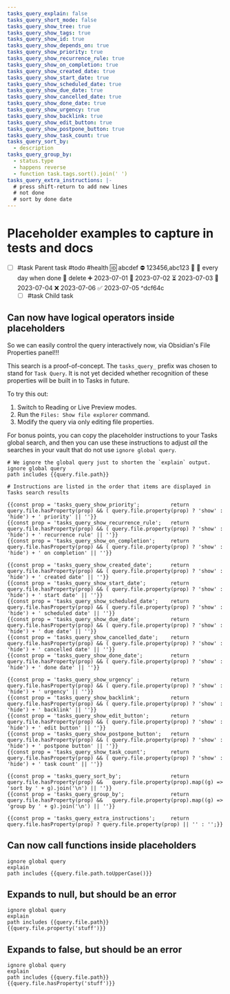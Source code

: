```yaml
---
tasks_query_explain: false
tasks_query_short_mode: false
tasks_query_show_tree: true
tasks_query_show_tags: true
tasks_query_show_id: true
tasks_query_show_depends_on: true
tasks_query_show_priority: true
tasks_query_show_recurrence_rule: true
tasks_query_show_on_completion: true
tasks_query_show_created_date: true
tasks_query_show_start_date: true
tasks_query_show_scheduled_date: true
tasks_query_show_due_date: true
tasks_query_show_cancelled_date: true
tasks_query_show_done_date: true
tasks_query_show_urgency: true
tasks_query_show_backlink: true
tasks_query_show_edit_button: true
tasks_query_show_postpone_button: true
tasks_query_show_task_count: true
tasks_query_sort_by:
  - description
tasks_query_group_by:
  - status.type
  - happens reverse
  - function task.tags.sort().join(' ')
tasks_query_extra_instructions: |-
  # press shift-return to add new lines
  # not done
  # sort by done date
---
```

# Placeholder examples to capture in tests and docs

- [ ] #task Parent task #todo #health 🆔 abcdef ⛔ 123456,abc123 🔼 🔁 every day when done 🏁 delete ➕ 2023-07-01 🛫 2023-07-02 ⏳ 2023-07-03 📅 2023-07-04 ❌ 2023-07-06 ✅ 2023-07-05 ^dcf64c
  - [ ] #task Child task

## Can now have logical operators inside placeholders

So we can easily control the query interactively now, via Obsidian's File Properties panel!!!

This search is a proof-of-concept. The `tasks_query_` prefix was chosen to stand for `Task Query`. It is not yet decided whether recognition of these properties will be built in to Tasks in future.

To try this out:

1. Switch to Reading or Live Preview modes.
2. Run the `Files: Show file explorer` command.
3. Modify the query via only editing file properties.

For bonus points, you can copy the placeholder instructions to your Tasks global search, and then you can use these instructions to adjust *all* the searches in your vault that do not use `ignore global query`.

```tasks
# We ignore the global query just to shorten the `explain` output.
ignore global query
path includes {{query.file.path}}

# Instructions are listed in the order that items are displayed in Tasks search results

{{const prop = 'tasks_query_show_priority';          return query.file.hasProperty(prop) && ( query.file.property(prop) ? 'show' : 'hide') + ' priority' || ''}}
{{const prop = 'tasks_query_show_recurrence_rule';   return query.file.hasProperty(prop) && ( query.file.property(prop) ? 'show' : 'hide') + ' recurrence rule' || ''}}
{{const prop = 'tasks_query_show_on_completion';     return query.file.hasProperty(prop) && ( query.file.property(prop) ? 'show' : 'hide') + ' on completion' || ''}}

{{const prop = 'tasks_query_show_created_date';      return query.file.hasProperty(prop) && ( query.file.property(prop) ? 'show' : 'hide') + ' created date' || ''}}
{{const prop = 'tasks_query_show_start_date';        return query.file.hasProperty(prop) && ( query.file.property(prop) ? 'show' : 'hide') + ' start date' || ''}}
{{const prop = 'tasks_query_show_scheduled_date';    return query.file.hasProperty(prop) && ( query.file.property(prop) ? 'show' : 'hide') + ' scheduled date' || ''}}
{{const prop = 'tasks_query_show_due_date';          return query.file.hasProperty(prop) && ( query.file.property(prop) ? 'show' : 'hide') + ' due date' || ''}}
{{const prop = 'tasks_query_show_cancelled_date';    return query.file.hasProperty(prop) && ( query.file.property(prop) ? 'show' : 'hide') + ' cancelled date' || ''}}
{{const prop = 'tasks_query_show_done_date';         return query.file.hasProperty(prop) && ( query.file.property(prop) ? 'show' : 'hide') + ' done date' || ''}}

{{const prop = 'tasks_query_show_urgency' ;          return query.file.hasProperty(prop) && ( query.file.property(prop) ? 'show' : 'hide') + ' urgency' || ''}}
{{const prop = 'tasks_query_show_backlink';          return query.file.hasProperty(prop) && ( query.file.property(prop) ? 'show' : 'hide') + ' backlink' || ''}}
{{const prop = 'tasks_query_show_edit_button';       return query.file.hasProperty(prop) && ( query.file.property(prop) ? 'show' : 'hide') + ' edit button' || ''}}
{{const prop = 'tasks_query_show_postpone_button';   return query.file.hasProperty(prop) && ( query.file.property(prop) ? 'show' : 'hide') + ' postpone button' || ''}}
{{const prop = 'tasks_query_show_task_count';        return query.file.hasProperty(prop) && ( query.file.property(prop) ? 'show' : 'hide') + ' task count' || ''}}

{{const prop = 'tasks_query_sort_by';                return query.file.hasProperty(prop) &&   query.file.property(prop).map((g) => 'sort by ' + g).join('\n') || ''}}
{{const prop = 'tasks_query_group_by';               return query.file.hasProperty(prop) &&   query.file.property(prop).map((g) => 'group by ' + g).join('\n') || ''}}

{{const prop = 'tasks_query_extra_instructions';     return query.file.hasProperty(prop) ? query.file.property(prop) || '' : '';}}
```

## Can now call functions inside placeholders

```tasks
ignore global query
explain
path includes {{query.file.path.toUpperCase()}}
```

## Expands to null, but should be an error

```tasks
ignore global query
explain
path includes {{query.file.path}}
{{query.file.property('stuff')}}
```

## Expands to false, but should be an error

```tasks
ignore global query
explain
path includes {{query.file.path}}
{{query.file.hasProperty('stuff')}}
```
